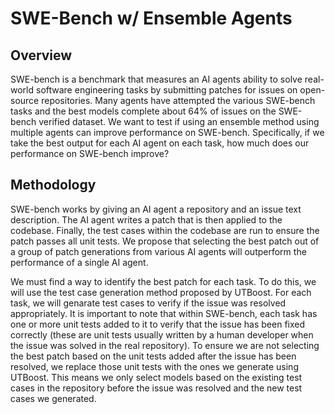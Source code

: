 # SWE-Bench w/ Ensemble Agents

## Overview

SWE-bench is a benchmark that measures an AI agents ability to solve real-world software engineering tasks by submitting patches for issues on open-source repositories. Many agents have attempted the various SWE-bench tasks and the best models complete about 64% of issues on the SWE-bench verified dataset. We want to test if using an ensemble method using multiple agents can improve performance on SWE-bench. Specifically, if we take the best output for each AI agent on each task, how much does our performance on SWE-bench improve?

## Methodology

SWE-bench works by giving an AI agent a repository and an issue text description. The AI agent writes a patch that is then applied to the codebase. Finally, the test cases within the codebase are run to ensure the patch passes all unit tests. We propose that selecting the best patch out of a group of patch generations from various AI agents will outperform the performance of a single AI agent.

We must find a way to identify the best patch for each task. To do this, we will use the test case generation method proposed by UTBoost. For each task, we will genarate test cases to verify if the issue was resolved appropriately. It is important to note that within SWE-bench, each task has one or more unit tests added to it to verify that the issue has been fixed correctly (these are unit tests usually written by a human developer when the issue was solved in the real repository). To ensure we are not selecting the best patch based on the unit tests added after the issue has been resolved, we replace those unit tests with the ones we generate using UTBoost. This means we only select models based on the existing test cases in the repository before the issue was resolved and the new test cases we generated.